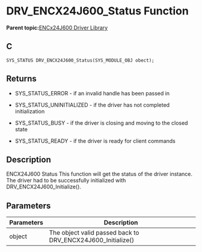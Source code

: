 # DRV\_ENCX24J600\_Status Function

**Parent topic:**[ENCx24J600 Driver Library](GUID-F35BADF5-5469-4970-B3C5-52AB1E2287AB.md)

## C

```
SYS_STATUS DRV_ENCX24J600_Status(SYS_MODULE_OBJ obect); 
```

## Returns

-   SYS\_STATUS\_ERROR - if an invalid handle has been passed in

-   SYS\_STATUS\_UNINITIALIZED - if the driver has not completed initialization

-   SYS\_STATUS\_BUSY - if the driver is closing and moving to the closed state

-   SYS\_STATUS\_READY - if the driver is ready for client commands


## Description

ENCX24J600 Status This function will get the status of the driver instance.<br />The driver had to be successfully initialized with DRV\_ENCX24J600\_Initialize\(\).

## Parameters

|Parameters|Description|
|----------|-----------|
|object|The object valid passed back to DRV\_ENCX24J600\_Initialize\(\)|


